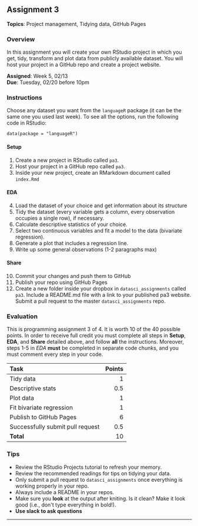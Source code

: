 ## Assignment 3

**Topics**: Project management, Tidying data, GitHub Pages

### Overview

In this assignment you will create your own RStudio project in which you get, 
tidy, transform and plot data from publicly available dataset. You will host 
your project in a GitHub repo and create a project website.

**Assigned**: Week 5, 02/13  
**Due**: Tuesday, 02/20 before 10pm

### Instructions

Choose any dataset you want from the ```languageR``` package (it can be the same 
one you used last week). To see all the options, run the following code in RStudio: 

```
data(package = "languageR")
```

#### Setup

1. Create a new project in RStudio called ```pa3```.
2. Host your project in a GitHub repo called ```pa3```.
3. Inside your new project, create an RMarkdown document called ```index.Rmd```

#### EDA

4. Load the dataset of your choice and get information about its structure
5. Tidy the dataset (every variable gets a column, every observation occupies a 
single row), if necessary. 
6. Calculate descriptive statistics of your choice.
7. Select two continuous variables and fit a model to the data (bivariate regression).
8. Generate a plot that includes a regression line.
9. Write up some general observations (1-2 paragraphs max)

#### Share

10. Commit your changes and push them to GitHub 
11. Publish your repo using GitHub Pages
12. Create a new folder inside your dropbox in ```datasci_assignments``` 
called ```pa3```. Include a README.md file with a link to your published pa3 
website. Submit a pull request to the master ```datasci_assignments``` repo. 

### Evaluation

This is programming assignment 3 of 4. It is worth 10 of the 40 possible 
points. In order to receive full credit you must complete all steps in 
**Setup**, **EDA**, and **Share** detailed above, and follow **all** the 
instructions. Moreover, steps 1-5 in *EDA* **must** be completed in 
separate code chunks, and you must comment every step in your code. 

|                Task                | Points |
| :--------------------------------- | -----: |
| Tidy data                          |      1 |
| Descriptive stats                  |    0.5 |
| Plot data                          |      1 |
| Fit bivariate regression           |      1 |
| Publish to GitHub Pages            |      6 |
| Successfully submit pull request   |    0.5 |
| **Total**                          |     10 |


### Tips

- Review the RStudio Projects tutorial to refresh your memory.
- Review the recommended readings for tips on tidying your data.
- Only submit a pull request to ```datasci_assignments``` once everything is 
working properly in your repo.
- Always include a README in your repos.
- Make sure you **look** at the output after kniting. Is it clean? Make it 
look good (i.e., don't type everything in bold!).
- **Use slack to ask questions**

---

